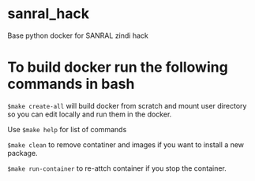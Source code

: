 # sanral_hack
Base python docker for SANRAL zindi hack
# To build docker run the following commands in bash

`$make create-all` will build docker from scratch and mount user directory so you can edit locally and run them in the docker.

Use `$make help` for list of commands

`$make clean` to remove contatiner and images if you want to install a new package.

`$make run-container` to re-attch container if you stop the container.
